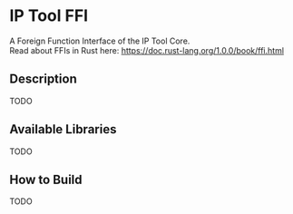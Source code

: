 IP Tool FFI
===============

A Foreign Function Interface of the IP Tool Core.<br />
Read about FFIs in Rust here: https://doc.rust-lang.org/1.0.0/book/ffi.html

Description
--------------
TODO

Available Libraries
--------------
TODO

How to Build
-------------
TODO
